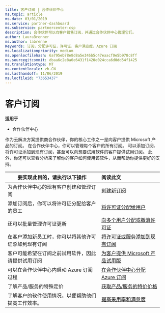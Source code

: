 ```yaml
---
title: 客户订阅 | 合作伙伴中心
ms.topic: article
ms.date: 03/01/2019
ms.service: partner-dashboard
ms.subservice: partnercenter-csp
description: 合作伙伴可以向客户销售订阅，并通过合作伙伴中心管理它们。
author: LauraBrenner
ms.author: labrenne
Keywords: 订阅，分配许可证，许可证，客户满意度，Azure 订阅
ms.localizationpriority: medium
ms.openlocfilehash: 6a795eb78e8d8a5e346b5c47eaacf0e5b978c8ff
ms.sourcegitcommit: dbaa6c2e8a0e6431f1420e024cca6d0dd54f1425
ms.translationtype: MT
ms.contentlocale: zh-CN
ms.lasthandoff: 11/06/2019
ms.locfileid: "73653437"
---
```

# <a name="customer-subscriptions"></a>客户订阅

**适用于**

-  合作伙伴中心

作为云解决方案提供商合作伙伴，你的核心工作之一是向客户提供 Microsoft 产品的订阅。 在合作伙伴中心，你可以管理每个客户的所有订阅。 可以添加订阅、将许可证添加到现有订阅，甚至可以向想要试用软件的客户提供试用订阅。 此外，你还可以查看分析来了解你的客户如何使用该软件，从而帮助你提供更好的支持。

|**要实现此目的，请执行以下操作**   |**阅读此文**   |
|----------------------|:----------------------|
|为合作伙伴中心的现有客户创建和管理订阅|[创建新订阅](create-a-new-subscription.md)|
|添加订阅后，你可以将许可证分配给客户的员工  |[将许可证分配给用户](assign-licenses-to-users.md)|
|还可以批量管理许可证更新   |[向多个用户分配或撤消许可证](bulk-license-provisioning-for-multiple-users.md)|
|在客户添加新员工时，你可以将其他许可证添加到现有订阅   |[将许可证或服务添加到现有订阅](add-licenses-or-services-to-an-existing-subscription.md)|
|客户可能希望在订阅之前试用软件，因此请提供试用订阅    |[为客户提供 Microsoft 产品试用版](offer-your-customers-trials-of-microsoft-products.md)|
|可以在合作伙伴中心内启动 Azure 订阅过程   |[在合作伙伴中心分配 Azure 订阅](assign-azure-subscriptions.md)|
|了解产品/服务的特殊定价   |[获取产品/服务的特价价格](get-special-pricing-for-offers.md)|
|了解客户的软件使用情况，以便帮助他们提高工作效率。   | [提高采用率和满意度](increasing-adoption-and-satisfaction.md)   | 

































 

 



